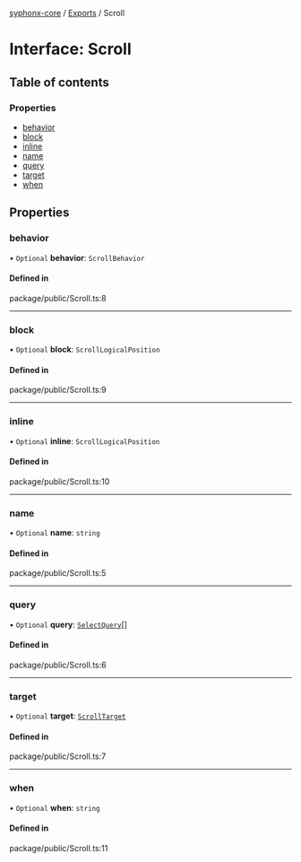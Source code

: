 [syphonx-core](../README.md) / [Exports](../modules.md) / Scroll

# Interface: Scroll

## Table of contents

### Properties

- [behavior](Scroll.md#behavior)
- [block](Scroll.md#block)
- [inline](Scroll.md#inline)
- [name](Scroll.md#name)
- [query](Scroll.md#query)
- [target](Scroll.md#target)
- [when](Scroll.md#when)

## Properties

### behavior

• `Optional` **behavior**: `ScrollBehavior`

#### Defined in

package/public/Scroll.ts:8

___

### block

• `Optional` **block**: `ScrollLogicalPosition`

#### Defined in

package/public/Scroll.ts:9

___

### inline

• `Optional` **inline**: `ScrollLogicalPosition`

#### Defined in

package/public/Scroll.ts:10

___

### name

• `Optional` **name**: `string`

#### Defined in

package/public/Scroll.ts:5

___

### query

• `Optional` **query**: [`SelectQuery`](../modules.md#selectquery)[]

#### Defined in

package/public/Scroll.ts:6

___

### target

• `Optional` **target**: [`ScrollTarget`](../modules.md#scrolltarget)

#### Defined in

package/public/Scroll.ts:7

___

### when

• `Optional` **when**: `string`

#### Defined in

package/public/Scroll.ts:11
